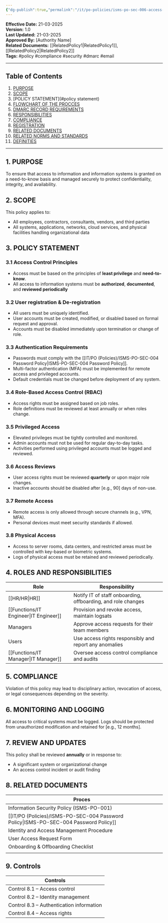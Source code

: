 ```yaml
---
{"dg-publish":true,"permalink":"/it/po-policies/isms-po-sec-006-access-control-policy/"}
---
```


 **Effective Date:** 21-03-2025  
**Version:** 1.0  
**Last Updated:** 21-03-2025  
**Approved By:** [Authority Name]  
**Related Documents:** [[RelatedPolicy1\|RelatedPolicy1]], [[RelatedPolicy2\|RelatedPolicy2]]  
**Tags:** #policy #compliance  #security #dmarc #email

---
## **Table of Contents**  
1. [PURPOSE](#purpose)  
2. [SCOPE](#scope)  
3. [POLICY STATEMENT](#policy statement)  
4. [FLOWCHART OF THE PROCCES](#roles-and-responsibilities)  
5. [DMARC RECORD REQUIREMENTS](#dmarc)  
6. [RESPONSIBILITIES](#responsibilities)  
7. [COMPLIANCE](#compliance)  
8. [REGISTRATION](#registrations)  
9. [RELATED DOCUMENTS](#appendices) 
10. [RELATED NORMS AND STANDARDS](#appendices) 
11. [DEFINITIES](#DEFINITIES) 

---

## **1. PURPOSE**  
To ensure that access to information and information systems is granted on a need-to-know basis and managed securely to protect confidentiality, integrity, and availability.
## **2. SCOPE**
This policy applies to:

- All employees, contractors, consultants, vendors, and third parties
- All systems, applications, networks, cloud services, and physical facilities handling organizational data  
 
 ## **3. POLICY STATEMENT** 
 ### 3.1 Access Control Principles
- Access must be based on the principles of **least privilege** and **need-to-know**.
- All access to information systems must be **authorized**, **documented**, and **reviewed periodically**
### 3.2 User registration & De-registration
- All users must be uniquely identified.
- User accounts must be created, modified, or disabled based on formal request and approval.
- Accounts must be disabled immediately upon termination or change of role.
### 3.3 Authentication Requirements
- Passwords must comply with the [[IT/PO (Policies)/ISMS-PO-SEC-004 Password Policy\|ISMS-PO-SEC-004 Password Policy]].
- Multi-factor authentication (MFA) must be implemented for remote access and privileged accounts.
- Default credentials must be changed before deployment of any system.
### 3.4 Role-Based Access Control (RBAC)
- Access rights must be assigned based on job roles.
- Role definitions must be reviewed at least annually or when roles change.
### 3.5 Privileged Access
- Elevated privileges must be tightly controlled and monitored.
- Admin accounts must not be used for regular day-to-day tasks.
- Activities performed using privileged accounts must be logged and reviewed.
### 3.6 Access Reviews
- User access rights must be reviewed **quarterly** or upon major role changes.
- Inactive accounts should be disabled after [e.g., 90] days of non-use.
### 3.7 Remote Access
- Remote access is only allowed through secure channels (e.g., VPN, MFA).
- Personal devices must meet security standards if allowed.
### 3.8 Physical Access
- Access to server rooms, data centers, and restricted areas must be controlled with key-based or biometric systems.
- Logs of physical access must be retained and reviewed periodically.

## 4. ROLES AND RESPONSIBILITIES

| **Role**        | **Responsibility**                                           |
| --------------- | ------------------------------------------------------------ |
| [[HR/HR\|HR]]          | Notify IT of staff onboarding, offboarding, and role changes |
| [[Functions/IT Engineer\|IT Engineer]] | Provision and revoke access, maintain logsats                |
| Managers        | Approve access requests for their team members               |
| Users           | Use access rights responsibly and report any anomalies       |
| [[Functions/IT Manager\|IT Manager]]  | Oversee access control compliance and audits                 |

## 5. COMPLIANCE
Violation of this policy may lead to disciplinary action, revocation of access, or legal consequences depending on the severity.

## 6. MONITORING AND LOGGING
All access to critical systems must be logged. Logs should be protected from unauthorized modification and retained for [e.g., 12 months].

## 7. REVIEW AND UPDATES
This policy shall be reviewed **annually** or in response to:

- A significant system or organizational change
- An access control incident or audit finding

## 8. RELATED DOCUMENTS  

| Proces                                    |     |
| ----------------------------------------- | --- |
| Information Security Policy (ISMS-PO-001) |     |
| [[IT/PO (Policies)/ISMS-PO-SEC-004 Password Policy\|ISMS-PO-SEC-004 Password Policy]]       |     |
| Identity and Access Management Procedure  |     |
| User Access Request Form                  |     |
| Onboarding & Offboarding Checklist        |     |
|                                           |     |
## 9. Controls

| Controls                                 |
| ---------------------------------------- |
| Control 8.1 – Access control             |
| Control 8.2 – Identity management        |
| Control 8.3 – Authentication information |
| Control 8.4 – Access rights              |












